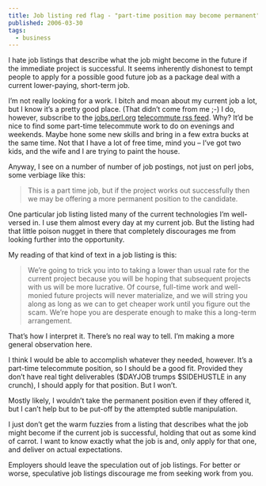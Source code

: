 ```yaml
---
title: Job listing red flag - "part-time position may become permanent" 
published: 2006-03-30
tags:
  - business
---
```

I hate job listings that describe what the job might become in the future if the immediate project is successful. It seems inherently dishonest to tempt people to apply for a possible good future job as a package deal with a current lower-paying, short-term job.

<!--- break -->

I’m not really looking for a work. I bitch and moan about my current job a lot, but I know it’s a pretty good place. (That didn’t come from me ;-) I do, however, subscribe to the [jobs.perl.org](https://jobs.perl.org/) [telecommute rss feed](https://jobs.perl.org/rss/telecommute.rss). Why? It’d be nice to find some part-time telecommute work to do on evenings and weekends. Maybe hone some new skills and bring in a few extra bucks at the same time. Not that I have a lot of free time, mind you – I’ve got two kids, and the wife and I are trying to paint the house.

Anyway, I see on a number of number of job postings, not just on perl jobs, some verbiage like this:

> This is a part time job, but if the project works out successfully then we may be offering a more permanent position to the candidate.

One particular job listing listed many of the current technologies I’m well-versed in. I use them almost every day at my current job. But the listing had that little poison nugget in there that completely discourages me from looking further into the opportunity.

My reading of that kind of text in a job listing is this:

> We’re going to trick you into to taking a lower than usual rate for the current project because you will be hoping that subsequent projects with us will be more lucrative. Of course, full-time work and well-monied future projects will never materialize, and we will string you along as long as we can to get cheaper work until you figure out the scam. We’re hope you are desperate enough to make this a long-term arrangement.

That’s how I interpret it. There’s no real way to tell. I’m making a more general observation here.

I think I would be able to accomplish whatever they needed, however. It’s a part-time telecommute position, so I should be a good fit. Provided they don’t have real tight deliverables ($DAYJOB trumps $SIDEHUSTLE in any crunch), I should apply for that position. But I won’t.

Mostly likely, I wouldn’t take the permanent position even if they offered it, but I can’t help but to be put-off by the attempted subtle manipulation.

I just don’t get the warm fuzzies from a listing that describes what the job might become if the current job is successful, holding that out as some kind of carrot. I want to know exactly what the job is and, only apply for that one, and deliver on actual expectations.

Employers should leave the speculation out of job listings. For better or worse, speculative job listings discourage me from seeking work from you.
